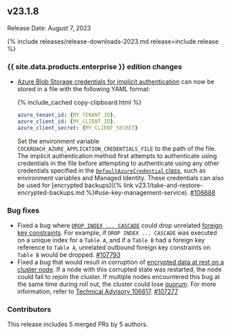 ## v23.1.8

Release Date: August 7, 2023

{% include releases/release-downloads-2023.md release=include.release %}

<h3 id="v23-1-8-{{-site.data.products.enterprise-}}-edition-changes">{{ site.data.products.enterprise }} edition changes</h3>

- [Azure Blob Storage credentials for implicit authentication](https://www.cockroachlabs.com/docs/v23.1/cloud-storage-authentication?filters=azure#azure-blob-storage-implicit-authentication) can now be stored in a file with the following YAML format:

    {% include_cached copy-clipboard.html %}
    ~~~ yaml
    azure_tenant_id: {MY_TENANT_ID},
    azure_client_id: {MY_CLIENT_ID},
    azure_client_secret: {MY_CLIENT_SECRET}
    ~~~

    Set the environment variable `COCKROACH_AZURE_APPLICATION_CREDENTIALS_FILE` to the path of the file. The implicit authentication method first attempts to authenticate using credentials in the file before attempting to authenticate using any other credentials specified in the [`DefaultAzureCredential` class](https://learn.microsoft.com/dotnet/api/azure.identity.defaultazurecredential?view=azure-dotnet), such as environment variables and Managed Identity. These credentials can also be used for [encrypted backups]({% link v23.1/take-and-restore-encrypted-backups.md %}#use-key-management-service). [#106688][#106688]

<h3 id="v23-1-8-bug-fixes">Bug fixes</h3>

- Fixed a bug where [`DROP INDEX ... CASCADE`](../v23.1/drop-index.html) could drop unrelated [foreign key constraints](../v23.1/foreign-key.html). For example, if `DROP INDEX ... CASCADE` was executed on a unique index for a `Table A`, and if a `Table B` had a foreign key reference to `Table A`, unrelated outbound foreign key constraints on `Table B` would be dropped. [#107793][#107793]
- Fixed a bug that would result in corruption of [encrypted data at rest on a cluster node](../v23.1/security-reference/encryption.html#encryption-at-rest). If a node with this corrupted state was restarted, the node could fail to rejoin the cluster. If multiple nodes encountered this bug at the same time during roll out, the cluster could lose [quorum](../v23.1/architecture/replication-layer.html#overview). For more information, refer to [Technical Advisory 106617](https://www.cockroachlabs.com/docs/advisories/a106617). [#107277][#107277]

<div class="release-note-contributors" markdown="1">

<h3 id="v23-1-8-contributors">Contributors</h3>

This release includes 5 merged PRs by 5 authors.

</div>

[#106688]: https://github.com/cockroachdb/cockroach/pull/106688
[#107793]: https://github.com/cockroachdb/cockroach/pull/107793
[#107277]: https://github.com/cockroachdb/cockroach/pull/107277
